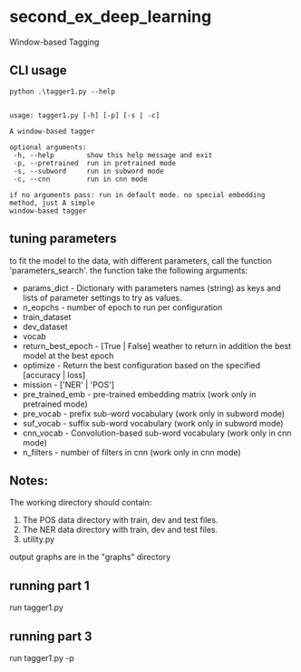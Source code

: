 # second_ex_deep_learning
Window-based Tagging

CLI usage
---------
 ```console
python .\tagger1.py --help


usage: tagger1.py [-h] [-p] [-s | -c]

A window-based tagger

optional arguments:
  -h, --help        show this help message and exit
  -p, --pretrained  run in pretrained mode
  -s, --subword     run in subword mode
  -c, --cnn         run in cnn mode

if no arguments pass: run in default mode. no special embedding method, just A simple        
window-based tagger
 ```
 
 tuning parameters
 -----------------
 to fit the model to the data, with different parameters, call the function 'parameters_search'. the function take the following arguments:
* params_dict - Dictionary with parameters names (string) as keys and lists of parameter settings to try as values.
* n_eopchs - number of epoch to run per configuration
* train_dataset
* dev_dataset
* vocab
* return_best_epoch - [True | False] weather to return in addition the best model at the best epoch
* optimize - Return the best configuration based on the specified [accuracy | loss]
* mission - ['NER' | 'POS']
* pre_trained_emb - pre-trained embedding matrix (work only in pretrained mode)
* pre_vocab - prefix sub-word vocabulary (work only in subword mode)
* suf_vocab - suffix sub-word vocabulary (work only in subword mode)
* cnn_vocab - Convolution-based sub-word vocabulary (work only in cnn mode)
* n_filters - number of filters in cnn (work only in cnn mode)

Notes:
------
The working directory should contain:
1) The POS data directory with train, dev and test files.
2) The NER data directory with train, dev and test files.
3) utility.py

output graphs are in the "graphs" directory

running part 1
--------------
run tagger1.py

running part 3
--------------
run tagger1.py -p

